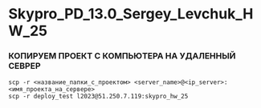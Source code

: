 # Skypro_PD_13.0_Sergey_Levchuk_HW_25

### КОПИРУЕМ ПРОЕКТ С КОМПЬЮТЕРА НА УДАЛЕННЫЙ СЕВРЕР
```
scp -r <название_папки_с_проектом> <server_name>@<ip_server>:<имя_проекта_на_сервере>
scp -r deploy_test l2023@51.250.7.119:skypro_hw_25
```
